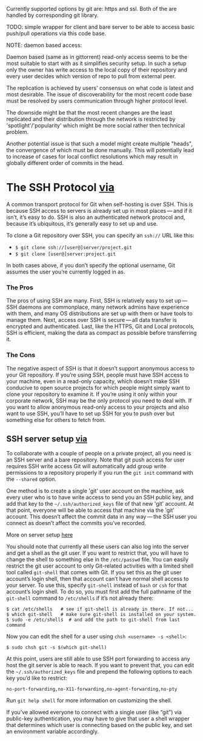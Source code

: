 Currently supported options by git are: https and ssl. Both of the are handled by corresponding git library.

TODO: simple wrapper for client and bare server to be able to access basic push/pull operations via this code base.

NOTE: daemon based access:

Daemon based (same as in gittorrent) read-only access seems to be the most suitable to start with as it simplifies security setup.
In such a setup only the owner has write access to the local copy of their repository and every user decides which version of repo to pull from external peer.

The replication is achieved by users' consensus on what code is latest and most desirable.
The issue of discoverability for the most recent code base must be resolved by users communication through higher protocol level.

The downside might be that the most recent changes are the least replicated and their distribution through the network is restricted by 'spotlight'/'popularity' which might be more social rather then technical problem.

Another potential issue is that such a model might create multiple "heads", the convergence of which must be done manually.
This will potentially lead to increase of cases for local conflict resolutions which may result in globally different order of commits in the head.

# The SSH Protocol [via](https://git-scm.com/book/en/v2/Git-on-the-Server-The-Protocols)

A common transport protocol for Git when self-hosting is over SSH. This is because SSH access to servers is already set up in most places — and if it isn’t, it’s easy to do. SSH is also an authenticated network protocol and, because it’s ubiquitous, it’s generally easy to set up and use.

To clone a Git repository over SSH, you can specify an `ssh://` URL like this:

- `$ git clone ssh://[user@]server/project.git`
- `$ git clone [user@]server:project.git`

In both cases above, if you don’t specify the optional username, Git assumes the user you’re currently logged in as.

### The Pros
The pros of using SSH are many. First, SSH is relatively easy to set up — SSH daemons are commonplace, many network admins have experience with them, and many OS distributions are set up with them or have tools to manage them. Next, access over SSH is secure — all data transfer is encrypted and authenticated. Last, like the HTTPS, Git and Local protocols, SSH is efficient, making the data as compact as possible before transferring it.

### The Cons
The negative aspect of SSH is that it doesn’t support anonymous access to your Git repository. If you’re using SSH, people must have SSH access to your machine, even in a read-only capacity, which doesn’t make SSH conducive to open source projects for which people might simply want to clone your repository to examine it. If you’re using it only within your corporate network, SSH may be the only protocol you need to deal with. If you want to allow anonymous read-only access to your projects and also want to use SSH, you’ll have to set up SSH for you to push over but something else for others to fetch from.

## SSH server setup [via](https://git-scm.com/book/en/v2/Git-on-the-Server-Getting-Git-on-a-Server)

To collaborate with a couple of people on a private project, all you need is an SSH server and a bare repository. Note that git push access for user requires SSH write access
Git will automatically add group write permissions to a repository properly if you run the `git init` command with the `--shared` option.

One method is to create a single 'git' user account on the machine, ask every user who is to have write access to send you an SSH public key, and add that key to the `~/.ssh/authorized_keys` file of that new 'git' account.
At that point, everyone will be able to access that machine via the 'git' account. This doesn’t affect the commit data in any way — the SSH user you connect as doesn’t affect the commits you’ve recorded.

More on server setup [here](https://git-scm.com/book/en/v2/Git-on-the-Server-Setting-Up-the-Server)

You should note that currently all these users can also log into the server and get a shell as the git user. If you want to restrict that, you will have to change the shell to something else in the `/etc/passwd` file. You can easily restrict the git user account to only Git-related activities with a limited shell tool called `git-shell` that comes with Git. If you set this as the git user account’s login shell, then that account can’t have normal shell access to your server. To use this, specify `git-shell` instead of `bash` or `csh` for that account’s login shell. To do so, you must first add the full pathname of the `git-shell` command to `/etc/shells` if it’s not already there:

```
$ cat /etc/shells   # see if git-shell is already in there. If not...
$ which git-shell   # make sure git-shell is installed on your system.
$ sudo -e /etc/shells  # and add the path to git-shell from last command
```

Now you can edit the shell for a user using `chsh <username> -s <shell>`:

```
$ sudo chsh git -s $(which git-shell)
```

At this point, users are still able to use SSH port forwarding to access any host the git server is able to reach. If you want to prevent that, you can edit the `~/.ssh/authorized_keys` file and prepend the following options to each key you’d like to restrict:

```
no-port-forwarding,no-X11-forwarding,no-agent-forwarding,no-pty
```

 Run `git help shell` for more information on customizing the shell.

If you’ve allowed everyone to connect with a single user (like “git”) via public-key authentication, you may have to give that user a shell wrapper that determines which user is connecting based on the public key, and set an environment variable accordingly.

